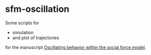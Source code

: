 # sfm-oscillation

Some scripts for
- simulation
- and plot of trajectories

for the manuscript [Oscillating behavior within the social force model](http://arxiv.org/abs/1412.1133).
